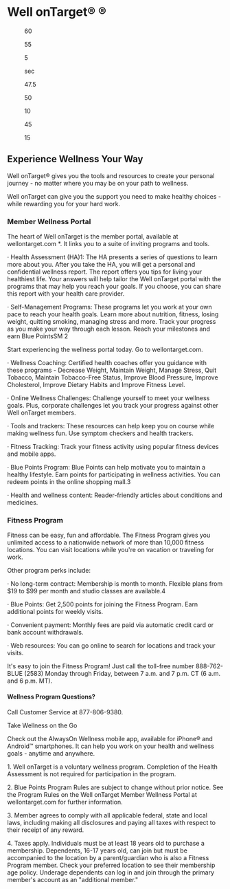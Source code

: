 # Well onTarget® ®


<figure>

60

55

5

sec

47.5

50

10

45

15

</figure>


## Experience Wellness Your Way

Well onTarget® gives
you the tools and
resources to create
your personal journey
\- no matter where
you may be on your
path to wellness.

Well onTarget can give you the support you need to make healthy choices - while
rewarding you for your hard work.


### Member Wellness Portal

The heart of Well onTarget is the member portal, available at wellontarget.com *.
It links you to a suite of inviting programs and tools.

· Health Assessment (HA)1: The HA presents a series of questions to learn more
about you. After you take the HA, you will get a personal and confidential wellness
report. The report offers you tips for living your healthiest life. Your answers will
help tailor the Well onTarget portal with the programs that may help you reach your
goals. If you choose, you can share this report with your health care provider.

· Self-Management Programs: These programs let you work at your own pace
to reach your health goals. Learn more about nutrition, fitness, losing weight,
quitting smoking, managing stress and more. Track your progress as you make your
way through each lesson. Reach your milestones and earn Blue PointsSM 2

Start experiencing the wellness portal today. Go to wellontarget.com.

<!-- PageFooter="*Members can use their Blue Access for MembersSM credentials to access the wellontarget.com site." -->
<!-- PageBreak -->

· Wellness Coaching: Certified health coaches offer you guidance with
these programs - Decrease Weight, Maintain Weight, Manage Stress,
Quit Tobacco, Maintain Tobacco-Free Status, Improve Blood Pressure,
Improve Cholesterol, Improve Dietary Habits and Improve Fitness Level.

· Online Wellness Challenges: Challenge yourself to meet your wellness
goals. Plus, corporate challenges let you track your progress against
other Well onTarget members.

· Tools and trackers: These resources can help keep you on course while
making wellness fun. Use symptom checkers and health trackers.

· Fitness Tracking: Track your fitness activity using popular fitness
devices and mobile apps.

· Blue Points Program: Blue Points can help motivate you to maintain a
healthy lifestyle. Earn points for participating in wellness activities. You can
redeem points in the online shopping mall.3

· Health and wellness content: Reader-friendly articles about conditions
and medicines.


### Fitness Program

Fitness can be easy, fun and affordable. The Fitness Program gives you
unlimited access to a nationwide network of more than 10,000 fitness locations.
You can visit locations while you're on vacation or traveling for work.

Other program perks include:

· No long-term contract: Membership is month to month. Flexible plans
from $19 to $99 per month and studio classes are available.4

· Blue Points: Get 2,500 points for joining the Fitness Program. Earn
additional points for weekly visits.

· Convenient payment: Monthly fees are paid via automatic credit card
or bank account withdrawals.

· Web resources: You can go online to search for locations and track
your visits.

It's easy to join the Fitness Program! Just call the toll-free number
888-762-BLUE (2583) Monday through Friday, between 7 a.m. and 7 p.m. CT
(6 a.m. and 6 p.m. MT).


#### Wellness Program Questions?

Call Customer Service at 877-806-9380.


<figure>
</figure>


<figure>
</figure>


Take Wellness
on the Go

Check out the AlwaysOn Wellness
mobile app, available for iPhone®
and Android™ smartphones. It can
help you work on your health and
wellness goals - anytime
and anywhere.

1\. Well onTarget is a voluntary wellness program. Completion of the Health Assessment is not required for participation in the program.

2\. Blue Points Program Rules are subject to change without prior notice. See the Program Rules on the Well onTarget Member Wellness Portal at wellontarget.com for further information.

3\. Member agrees to comply with all applicable federal, state and local laws, including making all disclosures and paying all taxes with respect to their receipt of any reward.

4\. Taxes apply. Individuals must be at least 18 years old to purchase a membership. Dependents, 16-17 years old, can join but must be accompanied to the location by a parent/guardian who is
also a Fitness Program member. Check your preferred location to see their membership age policy. Underage dependents can log in and join through the primary member's account as an
"additional member."

<!-- PageFooter="The Fitness Program is provided by Tivity Health™ Services, LLC, an independent contractor which administers the Prime® Network of fitness centers. The Prime Network is made up of independently-owned and managed fitness centers. Prime is a registered trademark of Tivity Health, Inc. Tivity Health is a trademark of Tivity Health, Inc. Blue Cross®, Blue Shield® and the Cross and Shield Symbols are registered service marks of the Blue Cross and Blue Shield Association, an association of independent Blue Cross and Blue Shield Plans." -->
<!-- PageFooter="9100248.0820" -->
